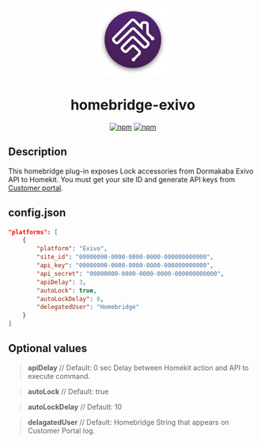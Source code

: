 <p align="center">
  <a href="https://github.com/homebridge/homebridge"><img src="https://raw.githubusercontent.com/homebridge/branding/master/logos/homebridge-color-round-stylized.png" height="140"></a>
</p>

<span align="center">

# homebridge-exivo

[![npm](https://img.shields.io/npm/v/homebridge-exivo.svg)](https://www.npmjs.com/package/homebridge-exivo) [![npm](https://img.shields.io/npm/dt/homebridge-exivo.svg)](https://www.npmjs.com/package/homebridge-exivo)

</span>

## Description
This homebridge plug-in exposes Lock accessories from Dormakaba Exivo API to Homekit.
You must get your site ID and generate API keys from [Customer portal](https://auth.exivo.io/login).

## config.json

```json
"platforms": [
    {
        "platform": "Exivo",
        "site_id": "00000000-0000-0000-0000-000000000000",
        "api_key": "00000000-0000-0000-0000-000000000000",
        "api_secret": "00000000-0000-0000-0000-000000000000",
        "apiDelay": 3,
        "autoLock": true,
        "autoLockDelay": 6,
        "delegatedUser": "Homebridge"
    }
]
```

## Optional values

> **apiDelay** // Default: 0 sec
Delay between Homekit action and API to execute command.

> **autoLock** // Default: true

> **autoLockDelay** // Default: 10

> **delagatedUser** // Default: Homebridge
String that appears on Customer Portal log.

